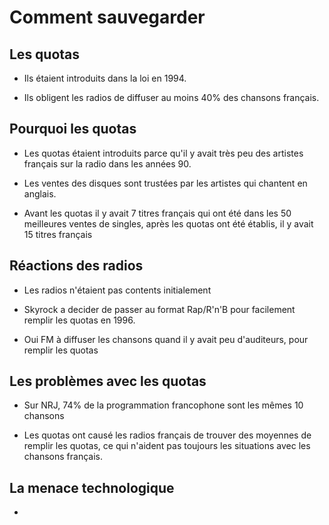# Comment sauvegarder

## Les quotas

- Ils étaient introduits dans la loi en 1994.

- Ils obligent les radios de diffuser au moins 40% des chansons français.

## Pourquoi les quotas

- Les quotas étaient introduits parce qu'il y avait très peu des artistes français sur la radio dans les années 90.

- Les ventes des disques sont trustées par les artistes qui chantent en anglais. 

- Avant les quotas il y avait 7 titres français qui ont été dans les 50 meilleures ventes de singles, après les quotas ont été établis, il y avait 15 titres français

## Réactions des radios

- Les radios n'étaient pas contents initialement

- Skyrock a decider de passer au format Rap/R'n'B pour facilement remplir les quotas en 1996.

- Oui FM à diffuser les chansons quand il y avait peu d'auditeurs, pour remplir les quotas

## Les problèmes avec les quotas

- Sur NRJ, 74% de la programmation francophone sont les mêmes 10 chansons

- Les quotas ont causé les radios français de trouver des moyennes de remplir les quotas, ce qui n'aident pas toujours les situations avec les chansons français. 

## La menace technologique

- 
